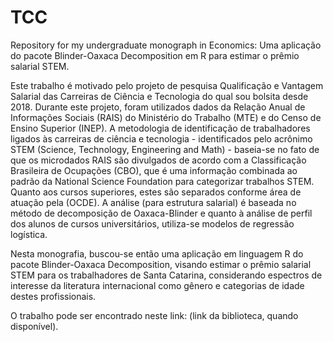 # TCC
Repository for my undergraduate monograph in Economics: Uma aplicação do pacote Blinder-Oaxaca Decomposition em R para estimar o prêmio salarial STEM.

Este trabalho é motivado pelo projeto de pesquisa Qualificação e Vantagem Salarial das Carreiras de Ciência e Tecnologia do qual sou bolsita desde 2018. Durante este projeto, foram utilizados dados da Relação Anual de Informações Sociais (RAIS) do Ministério do Trabalho (MTE) e do Censo de Ensino Superior (INEP). A metodologia de identificação de trabalhadores ligados às carreiras de ciência e tecnologia - identificados pelo acrônimo STEM (Science, Technology, Engineering and Math) - baseia-se no fato de que os microdados RAIS são divulgados de acordo com a Classificação Brasileira de Ocupações (CBO), que é uma informação combinada ao padrão da National Science Foundation para categorizar trabalhos STEM. Quanto aos cursos superiores, estes são separados conforme área de atuação pela (OCDE). A análise (para estrutura salarial) é baseada no método de decomposição de Oaxaca-Blinder e quanto à análise de perfil dos alunos de cursos universitários, utiliza-se modelos de regressão logística.

Nesta monografia, buscou-se então uma aplicação em linguagem R do pacote Blinder-Oaxaca Decomposition, visando estimar o prêmio salarial STEM para os trabalhadores de Santa Catarina, considerando espectros de interesse da literatura internacional como gênero e categorias de idade destes profissionais.

O trabalho pode ser encontrado neste link: (link da biblioteca, quando disponível).
